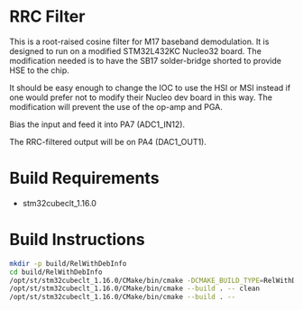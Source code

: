 # RRC Filter

This is a root-raised cosine filter for M17 baseband demodulation. It is designed
to run on a modified STM32L432KC Nucleo32 board. The modification needed is to have
the SB17 solder-bridge shorted to provide HSE to the chip.

It should be easy enough to change the IOC to use the HSI or MSI instead if one
would prefer not to modify their Nucleo dev board in this way. The modification
will prevent the use of the op-amp and PGA.

Bias the input and feed it into PA7 (ADC1_IN12).

The RRC-filtered output will be on PA4 (DAC1_OUT1).

# Build Requirements

 - stm32cubeclt_1.16.0

# Build Instructions

```bash
mkdir -p build/RelWithDebInfo
cd build/RelWithDebInfo
/opt/st/stm32cubeclt_1.16.0/CMake/bin/cmake -DCMAKE_BUILD_TYPE=RelWithDebInfo -DCMAKE_TOOLCHAIN_FILE=../../cmake/gcc-arm-none-eabi.cmake -S../.. -B. -G Ninja
/opt/st/stm32cubeclt_1.16.0/CMake/bin/cmake --build . -- clean
/opt/st/stm32cubeclt_1.16.0/CMake/bin/cmake --build . --
```
